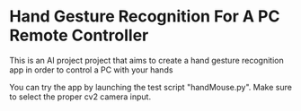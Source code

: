 # Hand Gesture Recognition For A PC Remote Controller
This is an AI project project that aims to create a hand gesture recognition app in order to control a PC with your hands

You can try the app by launching the test script "handMouse.py". Make sure to select the proper cv2 camera input.
